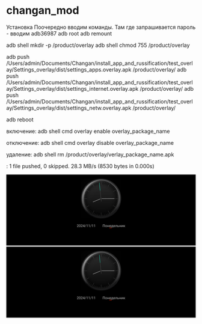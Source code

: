 # changan_mod


Установка
Поочередно вводим команды. Там где запрашивается пароль - вводим adb36987
adb root
adb remount

adb shell mkdir -p /product/overlay
adb shell chmod 755 /product/overlay

adb push /Users/admin/Documents/Changan/install_app_and_russification/test_overlay/Settings_overlay/dist/settings_apps.overlay.apk /product/overlay/
adb push /Users/admin/Documents/Changan/install_app_and_russification/test_overlay/Settings_overlay/dist/settings_internet.overlay.apk /product/overlay/
adb push /Users/admin/Documents/Changan/install_app_and_russification/test_overlay/Settings_overlay/dist/settings_netw.overlay.apk /product/overlay/

adb reboot

включение:
adb shell cmd overlay enable overlay_package_name

отключение:
adb shell cmd overlay disable overlay_package_name

удаление:
adb shell rm /product/overlay/verlay_package_name.apk


: 1 file pushed, 0 skipped. 28.3 MB/s (8530 bytes in 0.000s)


![img.png](changan/sc55pllus_od/fix.tr.ru.incall.commonservice.monday.overlay/before.png "До") ![img.png](changan/sc55pllus_od/fix.tr.ru.incall.commonservice.monday.overlay/after.png "После")

